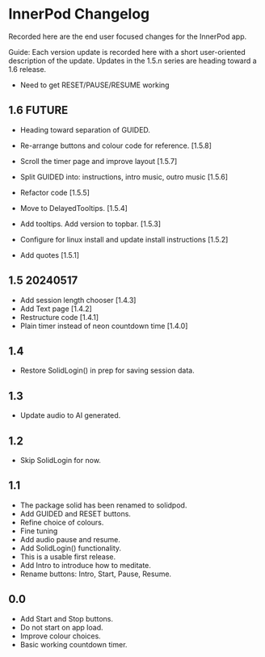 # InnerPod Changelog

Recorded here are the end user focused changes for the InnerPod app.

Guide: Each version update is recorded here with a short user-oriented
description of the update. Updates in the 1.5.n series are heading
toward a 1.6 release.

+ Need to get RESET/PAUSE/RESUME working

## 1.6 FUTURE

+ Heading toward separation of GUIDED.

+ Re-arrange buttons and colour code for reference. [1.5.8]
+ Scroll the timer page and improve layout [1.5.7]
+ Split GUIDED into: instructions, intro music, outro music [1.5.6]
+ Refactor code [1.5.5]
+ Move to DelayedTooltips. [1.5.4]
+ Add tooltips. Add version to topbar. [1.5.3]
+ Configure for linux install and update install instructions [1.5.2]
+ Add quotes [1.5.1]

## 1.5 20240517

+ Add session length chooser [1.4.3]
+ Add Text page [1.4.2]
+ Restructure code [1.4.1]
+ Plain timer instead of neon countdown time [1.4.0]
  
## 1.4

+ Restore SolidLogin() in prep for saving session data.

## 1.3

+ Update audio to AI generated.

## 1.2

+ Skip SolidLogin for now.

## 1.1

+ The package solid has been renamed to solidpod.
+ Add GUIDED and RESET buttons.
+ Refine choice of colours.
+ Fine tuning
+ Add audio pause and resume.
+ Add SolidLogin() functionality.
+ This is a usable first release.
+ Add Intro to introduce how to meditate.
+ Rename buttons: Intro, Start, Pause, Resume.

## 0.0

+ Add Start and Stop buttons.
+ Do not start on app load.
+ Improve colour choices.
+ Basic working countdown timer.
